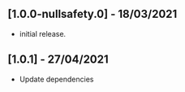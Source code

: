 ## [1.0.0-nullsafety.0] - 18/03/2021

* initial release.



## [1.0.1] - 27/04/2021

* Update dependencies